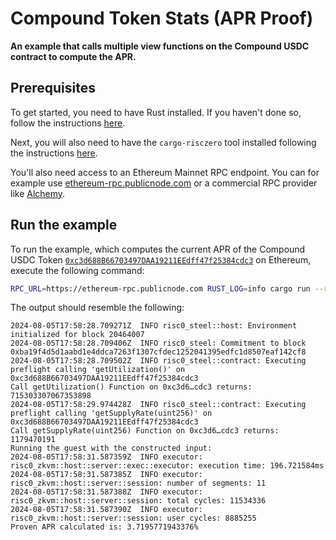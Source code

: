 # Compound Token Stats (APR Proof)

**An example that calls multiple view functions on the Compound USDC contract to compute the APR.**

## Prerequisites

To get started, you need to have Rust installed. If you haven't done so, follow the instructions [here][install-rust].

Next, you will also need to have the `cargo-risczero` tool installed following the instructions [here][install-risczero].

You'll also need access to an Ethereum Mainnet RPC endpoint. You can for example use [ethereum-rpc.publicnode.com](https://ethereum-rpc.publicnode.com/) or a commercial RPC provider like [Alchemy](www.alchemy.com).

## Run the example

To run the example, which computes the current APR of the Compound USDC Token [`0xc3d688B66703497DAA19211EEdff47f25384cdc3`](https://etherscan.io/token/0xc3d688B66703497DAA19211EEdff47f25384cdc3) on Ethereum, execute the following command:

```bash
RPC_URL=https://ethereum-rpc.publicnode.com RUST_LOG=info cargo run --release
```

The output should resemble the following:

```text
2024-08-05T17:58:28.709271Z  INFO risc0_steel::host: Environment initialized for block 20464007    
2024-08-05T17:58:28.709406Z  INFO risc0_steel: Commitment to block 0xba19f4d5d1aabd1e4ddca7263f1307cfdec1252041395edfc1d8507eaf142cf8    
2024-08-05T17:58:28.709502Z  INFO risc0_steel::contract: Executing preflight calling 'getUtilization()' on 0xc3d688B66703497DAA19211EEdff47f25384cdc3    
Call getUtilization() Function on 0xc3d6…cdc3 returns: 715303307067353898
2024-08-05T17:58:29.974428Z  INFO risc0_steel::contract: Executing preflight calling 'getSupplyRate(uint256)' on 0xc3d688B66703497DAA19211EEdff47f25384cdc3    
Call getSupplyRate(uint256) Function on 0xc3d6…cdc3 returns: 1179470191
Running the guest with the constructed input:
2024-08-05T17:58:31.587359Z  INFO executor: risc0_zkvm::host::server::exec::executor: execution time: 196.721584ms
2024-08-05T17:58:31.587385Z  INFO executor: risc0_zkvm::host::server::session: number of segments: 11
2024-08-05T17:58:31.587388Z  INFO executor: risc0_zkvm::host::server::session: total cycles: 11534336
2024-08-05T17:58:31.587390Z  INFO executor: risc0_zkvm::host::server::session: user cycles: 8885255
Proven APR calculated is: 3.7195771943376%
```

[install-rust]: https://doc.rust-lang.org/cargo/getting-started/installation.html
[install-risczero]: https://dev.risczero.com/api/zkvm/install
